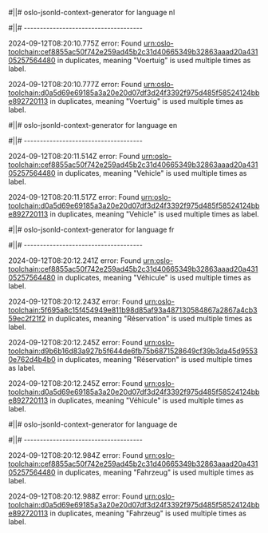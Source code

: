 #||# oslo-jsonld-context-generator for language nl  

#||# -------------------------------------  

2024-09-12T08:20:10.775Z error: Found [urn:oslo-toolchain:cef8855ac50f742e259ad45b2c31d40665349b32863aaad20a43105257564480](all-vrachtwagenParkeren-ap.jsonld#L157) in duplicates, meaning "Voertuig" is used multiple times as label.

2024-09-12T08:20:10.777Z error: Found [urn:oslo-toolchain:d0a5d69e69185a3a20e20d07df3d24f3392f975d485f58524124bbe892720113](all-vrachtwagenParkeren-ap.jsonld#L5763) in duplicates, meaning "Voertuig" is used multiple times as label.

#||# oslo-jsonld-context-generator for language en  

#||# -------------------------------------  

2024-09-12T08:20:11.514Z error: Found [urn:oslo-toolchain:cef8855ac50f742e259ad45b2c31d40665349b32863aaad20a43105257564480](all-vrachtwagenParkeren-ap.jsonld#L157) in duplicates, meaning "Vehicle" is used multiple times as label.

2024-09-12T08:20:11.517Z error: Found [urn:oslo-toolchain:d0a5d69e69185a3a20e20d07df3d24f3392f975d485f58524124bbe892720113](all-vrachtwagenParkeren-ap.jsonld#L5763) in duplicates, meaning "Vehicle" is used multiple times as label.

#||# oslo-jsonld-context-generator for language fr  

#||# -------------------------------------  

2024-09-12T08:20:12.241Z error: Found [urn:oslo-toolchain:cef8855ac50f742e259ad45b2c31d40665349b32863aaad20a43105257564480](all-vrachtwagenParkeren-ap.jsonld#L157) in duplicates, meaning "Véhicule" is used multiple times as label.

2024-09-12T08:20:12.243Z error: Found [urn:oslo-toolchain:5f695a8c15f454949e811b98d85af93a487130584867a2867a4cb359ec2f21f2](all-vrachtwagenParkeren-ap.jsonld#L685) in duplicates, meaning "Réservation" is used multiple times as label.

2024-09-12T08:20:12.245Z error: Found [urn:oslo-toolchain:d9b6b16d83a927b5f644de6fb75b6871528649cf39b3da45d95530e762d4b4b0](all-vrachtwagenParkeren-ap.jsonld#L720) in duplicates, meaning "Réservation" is used multiple times as label.

2024-09-12T08:20:12.245Z error: Found [urn:oslo-toolchain:d0a5d69e69185a3a20e20d07df3d24f3392f975d485f58524124bbe892720113](all-vrachtwagenParkeren-ap.jsonld#L5763) in duplicates, meaning "Véhicule" is used multiple times as label.

#||# oslo-jsonld-context-generator for language de  

#||# -------------------------------------  

2024-09-12T08:20:12.984Z error: Found [urn:oslo-toolchain:cef8855ac50f742e259ad45b2c31d40665349b32863aaad20a43105257564480](all-vrachtwagenParkeren-ap.jsonld#L157) in duplicates, meaning "Fahrzeug" is used multiple times as label.

2024-09-12T08:20:12.988Z error: Found [urn:oslo-toolchain:d0a5d69e69185a3a20e20d07df3d24f3392f975d485f58524124bbe892720113](all-vrachtwagenParkeren-ap.jsonld#L5763) in duplicates, meaning "Fahrzeug" is used multiple times as label.

